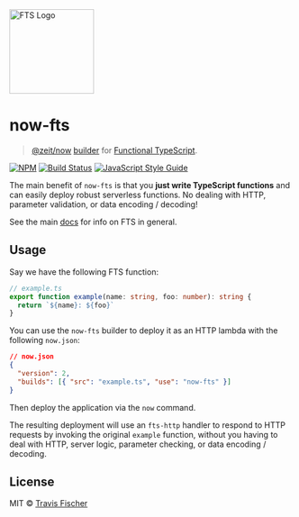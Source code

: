 <a href="https://github.com/transitive-bullshit/functional-typescript" title="Functional TypeScript">
  <img src="https://raw.githubusercontent.com/transitive-bullshit/functional-typescript/master/logo.png" alt="FTS Logo" width="150" />
</a>

# now-fts

> [@zeit/now](https://zeit.co/now) [builder](https://zeit.co/docs/v2/deployments/builders/overview) for [Functional TypeScript](https://github.com/transitive-bullshit/functional-typescript).

[![NPM](https://img.shields.io/npm/v/now-fts.svg)](https://www.npmjs.com/package/now-fts) [![Build Status](https://travis-ci.com/transitive-bullshit/functional-typescript.svg?branch=master)](https://travis-ci.com/transitive-bullshit/functional-typescript) [![JavaScript Style Guide](https://img.shields.io/badge/code_style-prettier-brightgreen.svg)](https://prettier.io)

The main benefit of `now-fts` is that you **just write TypeScript functions** and can easily deploy robust serverless functions. No dealing with HTTP, parameter validation, or data encoding / decoding!

See the main [docs](https://github.com/transitive-bullshit/functional-typescript) for info on FTS in general.

## Usage

Say we have the following FTS function:

```ts
// example.ts
export function example(name: string, foo: number): string {
  return `${name}: ${foo}`
}
```

You can use the `now-fts` builder to deploy it as an HTTP lambda with the following `now.json`:

```json
// now.json
{
  "version": 2,
  "builds": [{ "src": "example.ts", "use": "now-fts" }]
}
```

Then deploy the application via the `now` command.

The resulting deployment will use an `fts-http` handler to respond to HTTP requests by invoking the original `example` function, without you having to deal with HTTP, server logic, parameter checking, or data encoding / decoding.

## License

MIT © [Travis Fischer](https://transitivebullsh.it)
